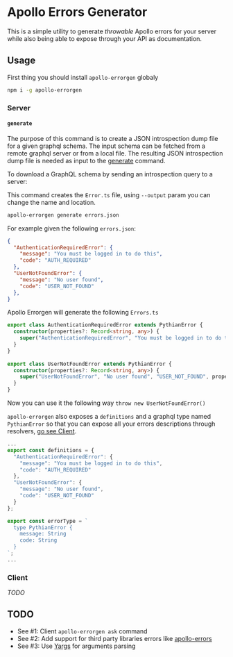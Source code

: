 # Apollo Errors Generator

This is a simple utility to generate *throwable* Apollo errors for your server while also being able to expose through your API as documentation.


## Usage
First thing you should install `apollo-errorgen` globaly

```sh
npm i -g apollo-errorgen
```

### Server
#### `generate`

The purpose of this command is to create a JSON introspection dump file for a given graphql schema. The input schema can be fetched from a remote graphql server or from a local file. The resulting JSON introspection dump file is needed as input to the [generate](#generate) command.

To download a GraphQL schema by sending an introspection query to a server:

This command creates the `Error.ts` file, using `--output` param you can change the name and location.

```sh
apollo-errorgen generate errors.json
````

For example given the following `errors.json`:

```json
{
  "AuthenticationRequiredError": {
    "message": "You must be logged in to do this",
    "code": "AUTH_REQUIRED"
  },
  "UserNotFoundError": {
    "message": "No user found",
    "code": "USER_NOT_FOUND"
  },
}
```

Apollo Errorgen will generate the following `Errors.ts`

```ts
export class AuthenticationRequiredError extends PythianError {
  constructor(properties?: Record<string, any>) {
    super("AuthenticationRequiredError", "You must be logged in to do this","AUTH_REQUIRED", properties);
  }
}
  
export class UserNotFoundError extends PythianError {
  constructor(properties?: Record<string, any>) {
    super("UserNotFoundError", "No user found", "USER_NOT_FOUND", properties);
  }
}
```

Now you can use it the following way `throw new UserNotFoundError()`

`apollo-errorgen` also exposes a `definitions` and a graphql type named `PythianError` so that you can expose all your errors descriptions through resolvers, [go see Client](###client).

```ts
...
export const definitions = {
  "AuthenticationRequiredError": {
    "message": "You must be logged in to do this",
    "code": "AUTH_REQUIRED"
  },
  "UserNotFoundError": {
    "message": "No user found",
    "code": "USER_NOT_FOUND"
  }
};

export const errorType = `
  type PythianError {
    message: String
    code: String
  }
`;
...
```

### Client
*TODO*

## TODO
* See #1: Client `apollo-errorgen ask` command
* See #2: Add support for third party libraries errors like [apollo-errors](https://github.com/thebigredgeek/apollo-errors)
* See #3: Use [Yargs](https://github.com/yargs/yargs) for arguments parsing 